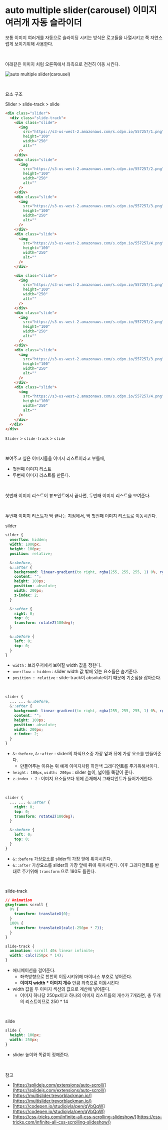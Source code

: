 # auto multiple slider(carousel) 이미지 여러개 자동 슬라이더

보통 이미지 여러개를 자동으로 슬라이딩 시키는 방식은 로고들을 나열시키고 쭉 자연스럽게 보이기위해 사용한다.

<br>

아래같은 이미지 처럼 오른쪽에서 좌측으로 천천히 이동 시킨다.

![auto multiple slider(carousel)](<../Images/auto%20multiple%20slider(carousel)/auto%20multiple%20slider(carousel)-1.png>)

<br>

요소 구조

Slider > slide-track > slide

```html
<div class="slider">
  <div class="slide-track">
    <div class="slide">
      <img
        src="https://s3-us-west-2.amazonaws.com/s.cdpn.io/557257/1.png"
        height="100"
        width="250"
        alt=""
      />
    </div>
    <div class="slide">
      <img
        src="https://s3-us-west-2.amazonaws.com/s.cdpn.io/557257/2.png"
        height="100"
        width="250"
        alt=""
      />
    </div>
    <div class="slide">
      <img
        src="https://s3-us-west-2.amazonaws.com/s.cdpn.io/557257/3.png"
        height="100"
        width="250"
        alt=""
      />
    </div>
    <div class="slide">
      <img
        src="https://s3-us-west-2.amazonaws.com/s.cdpn.io/557257/4.png"
        height="100"
        width="250"
        alt=""
      />
    </div>

    <div class="slide">
      <img
        src="https://s3-us-west-2.amazonaws.com/s.cdpn.io/557257/1.png"
        height="100"
        width="250"
        alt=""
      />
    </div>
    <div class="slide">
      <img
        src="https://s3-us-west-2.amazonaws.com/s.cdpn.io/557257/2.png"
        height="100"
        width="250"
        alt=""
      />
    </div>
    <div class="slide">
      <img
        src="https://s3-us-west-2.amazonaws.com/s.cdpn.io/557257/3.png"
        height="100"
        width="250"
        alt=""
      />
    </div>
    <div class="slide">
      <img
        src="https://s3-us-west-2.amazonaws.com/s.cdpn.io/557257/4.png"
        height="100"
        width="250"
        alt=""
      />
    </div>
  </div>
</div>
```

`Slider` > `slide-track` > `slide`

<br>

보여주고 싶은 이미지들을 이미지 리스트이라고 부를때,

- 첫번째 이미지 리스트
- 두번째 이미지 리스트를 만든다.

<br>

첫번째 이미지 리스트이 뷰포인트에서 끝나면, 두번째 이미지 리스트을 보여준다.

<br>

두번째 이미지 리스트가 딱 끝나는 지점에서, 딱 첫번째 이미지 리스트로 이동시킨다.

silder

```css
silder {
  overflow: hidden;
  width: 1000px;
  height: 100px;
  position: relative;

  &::before,
  &::after {
    background: linear-gradient(to right, rgba(255, 255, 255, 1) 0%, rgba(255, 255, 255, 0) 100%);
    content: "";
    height: 100px;
    position: absolute;
    width: 200px;
    z-index: 2;
  }

  &::after {
    right: 0;
    top: 0;
    transform: rotateZ(180deg);
  }

  &::before {
    left: 0;
    top: 0;
  }
}
```

- `width` : 브라우저에서 보여질 width 값을 정한다.
- `overflow : hidden` :
  slider width 값 밖에 있는 요소들은 숨겨준다.
- `position : relative` : silde-track이 absolute이기 때문에 기준점을 잡아준다.

<br>

```css
slider {
  ... ... &::before,
  &::after {
    background: linear-gradient(to right, rgba(255, 255, 255, 1) 0%, rgba(255, 255, 255, 0) 100%);
    content: "";
    height: 100px;
    position: absolute;
    width: 200px;
    z-index: 2;
  }
}
```

- `&::before`, `&::after` : slider의 자식요소중 가장 앞과 뒤에 가상 요소를 만들어준다.
  - 만들어주는 이유는 위 예제 이미지처럼 하얀색 그레디언트를 주기위해서이다.
- `height: 100px`, `width: 200px` : silder 높이, 넓이를 똑같이 준다.
- `z-index : 2` : 이미지 요소들보다 위에 존재해서 그래디언트가 들어가게한다.

<br>

```css
slider {
  ... ... &::after {
    right: 0;
    top: 0;
    transform: rotateZ(180deg);
  }

  &::before {
    left: 0;
    top: 0;
  }
}
```

- `&::before` 가상요소를 slider의 가장 앞에 위치시킨다.
- `&::after` 가상요소를 slider의 가장 앞에 뒤에 위치시킨다. 이후 그래디언트를 반대로 주기위해 `transform` 으로 180도 돌린다.

<br>

silde-track

```css
// Animation
@keyframes scroll {
  0% {
    transform: translateX(0);
  }
  100% {
    transform: translateX(calc(-250px * 7));
  }
}

slide-track {
  animation: scroll 40s linear infinite;
  width: calc(250px * 14);
}
```

- 애니메이션을 걸어준다.
  - 좌측방향으로 천천히 이동시키위해 마이너스 부호로 넣어준다.
  - **이미지 width \* 이미지 개수** 만큼 좌측으로 이동시킨다
- width 값을 두 이미지 섹션의 값으로 계산해 넣어준다.
  - 이미지 하나당 250px이고 하나의 이미지 리스트들의 개수가 7개라면, 총 두개의 리스트이므로 250 \* 14

<br>

silde

```css
slide {
  height: 100px;
  width: 250px;
}
```

- slider 높이와 똑같이 정해준다.

<br>

참고

- [https://splidejs.com/extensions/auto-scroll/](https://splidejs.com/extensions/auto-scroll/)
- [https://multislider.trevorblackman.io/](https://multislider.trevorblackman.io/)
- [https://codepen.io/studiojvla/pen/qVbQqW](https://codepen.io/studiojvla/pen/qVbQqW)
- [https://css-tricks.com/infinite-all-css-scrolling-slideshow/](https://css-tricks.com/infinite-all-css-scrolling-slideshow/)
